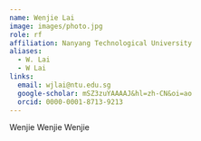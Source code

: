 ```yaml
---
name: Wenjie Lai
image: images/photo.jpg
role: rf
affiliation: Nanyang Technological University
aliases:
  - W. Lai
  - W Lai
links:
  email: wjlai@ntu.edu.sg
  google-scholar: mSZ3zuYAAAAJ&hl=zh-CN&oi=ao
  orcid: 0000-0001-8713-9213
---
```


Wenjie Wenjie Wenjie  

